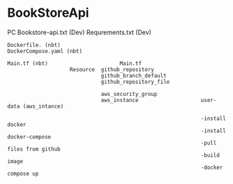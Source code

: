 # BookStoreApi




PC
    Bookstore-api.txt (Dev)
    Requrements.txt   (Dev)

    Dockerfile. (nbt)
    DockerCompose.yaml (nbt)
    
    Main.tf (nbt)                       Main.tf
                        Resource  github_repository
                                  github_branch_default
                                  github_repository_file

                                  aws_security_group
                                  aws_instance                    user-data (aws_intance)

                                                                  -install docker
                                                                  -install docker-compose
                                                                  -pull files from github
                                                                  -build image
                                                                  -docker compose up



